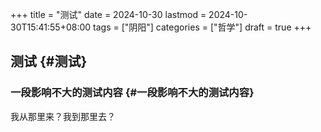 +++
title = "测试"
date = 2024-10-30
lastmod = 2024-10-30T15:41:55+08:00
tags = ["阴阳"]
categories = ["哲学"]
draft = true
+++

## 测试 {#测试}


### 一段影响不大的测试内容 {#一段影响不大的测试内容}

我从那里来？我到那里去？
